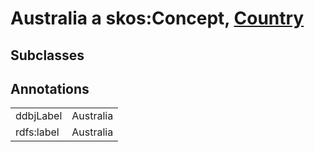 # Australia a skos:Concept, [Country](/0.1/Country)

## Subclasses

## Annotations

|||
|-----|-----|
|ddbjLabel|Australia|
|rdfs:label|Australia|

